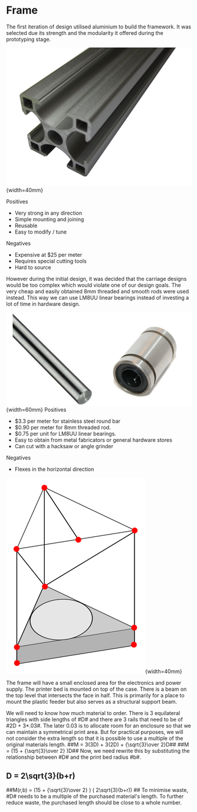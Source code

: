 Frame
=====

The first iteration of design utilised aluminium to build the framework. It was selected due its strength and the modularity it offered during the prototyping stage.

![System30 Beam](system30_img.JPG){width=40mm}

Positives
- Very strong in any direction
- Simple mounting and joining
- Reusable
- Easy to modify / tune

Negatives
- Expensive at $25 per meter
- Requires special cutting tools
- Hard to source

However during the initial design, it was decided that the carriage designs would be too complex which would violate one of our design goals. The very cheap and easily obtained 8mm threaded and smooth rods were used instead. This way we can use LM8UU linear bearings instead of investing a lot of time in hardware design.

![8mm round bar and LM8UU Linear bearings](8mm_lm8uu.jpg){width=60mm}
Positives
- $3.3 per meter for stainless steel round bar
- $0.90 per meter for 8mm threaded rod.
- $0.75 per unit for LM8UU linear bearings.
- Easy to obtain from metal fabricators or general hardware stores
- Can cut with a hacksaw or angle grinder

Negatives
- Flexes in the horizontal direction


![Early Sktech Of Frame Design](frame.svg){width=40mm}

The frame will have a small enclosed area for the electronics and power supply. The printer bed is mounted on top of the case. There is a beam on the top level that intersects the face in half. This is primarily for a place to mount the plastic feeder but also serves as a structural support beam.

We will need to know how much material to order. There is 3 equilateral triangles with side lengths of #D#  and there are 3 rails that need to be of #2D + 3*.03#. The later 0.03 is to allocate room for an enclosure so that we can maintain a symmetrical print area. But for practical purposes, we will not consider the extra length so that it is possible to use a multiple of the original materials length.
##M = 3(3D) + 3(2D)  + {\sqrt{3}\over 2}D##
##M = (15 +  {\sqrt{3}\over 2} )D##
Now, we need rewrite this by substituting the relationship between #D# and the print bed radius #b#.
## D = 2\sqrt{3}(b+r) ##
##M(r,b) = (15 +  {\sqrt{3}\over 2} ) ( 2\sqrt{3}(b+r)) ##
To minimise waste, #D# needs to be a multiple of the purchased material's length.  To further reduce waste, the purchased length should be close to a whole number.



